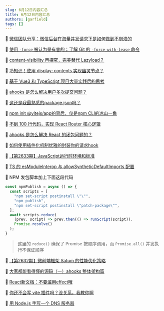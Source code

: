 ```yaml
---
slug: 6月12日内容汇总
title: 6月12日内容汇总
authors: [garfield]
tags: []
---
```


📒 [微信团队分享：微信后台在海量并发请求下是如何做到不崩溃的](https://zhuanlan.zhihu.com/p/524973511)

📒 [使用 `-force` 被认为是有害的；了解 Git 的 `-force-with-lease` 命令](https://juejin.cn/post/6844903489970126856)

📒 [content-visibility 再探究，完美替代 Lazyload？](https://mp.weixin.qq.com/s/bZ6edmEoVXLWloQssiQxRg)

📒 [冷知识！使用 display: contents 实现幽灵节点？](https://mp.weixin.qq.com/s/DhkQNO8Hv1zZP9Fu7uSw-g)

📒 [基于 Vue3 和 TypeScript 项目大量实践后的思考](https://mp.weixin.qq.com/s/JxrCUN8PQ_xG_AkfV-G5FQ)

📒 [ahooks 是怎么解决用户多次提交问题？](https://mp.weixin.qq.com/s/t3nBYybInY_AXVpbeKi6Jw)

📒 [这还是我最熟悉的package.json吗？](https://juejin.cn/post/6953867408096362503)

📒 [npm init @vitejs/app的背后，仅是npm CLI的冰山一角](https://juejin.cn/post/6950817077670182943)

📒 [不到 100 行代码，实现 React Router 核心逻辑](https://mp.weixin.qq.com/s/QZ49KF-k14NamqlF_hBT9A)

📒 [ahooks 是怎么解决 React 的闭包问题的？](https://mp.weixin.qq.com/s/z6rWffzjeww5GRZVh6hK8Q)

📒 [如何使用插件化机制优雅的封装你的请求hook](https://mp.weixin.qq.com/s/k2LYtZ6lU5CH1_grlKQT0Q)

📒 [【第2633期】JavaScript运行时环境和标准](https://mp.weixin.qq.com/s/_lKKAvzVQPTQ5FeKBF6hRA)

📒 [TS 的 esModuleInterop 与 allowSyntheticDefaultImports 配置](https://mp.weixin.qq.com/s/9TnD_oXnjiU8aoQJBzLbsA)

📒 NPM 发包脚本加上下面这段代码

```js
const npmPublish = async () => {
  const scripts = [
    "npm set-script postinstall \"\"",
    "npm publish",
    "npm set-script postinstall \"patch-package\"",
  ];
  await scripts.reduce(
    (prev, script) => prev.then(() => runScript(script)),
    Promise.resolve()
  );
}
```

> 这里的 `reduce()` 确保了 Promise 按顺序调用，而 `Promise.all()` 并发执行不保证顺序

📒 [【第2632期】微前端框架 Satum 的性能优化策略](https://mp.weixin.qq.com/s/LMSveysC0re7A0sbvvImuw)

📒 [大家都能看得懂的源码（一）ahooks 整体架构篇](https://mp.weixin.qq.com/s/lApEUTzOsdbvMeRUXcTneg)

📒 [React新文档：不要滥用effect哦](https://mp.weixin.qq.com/s/h7GiH_s8e8wM0CDS_tF_3w)

📒 [你还不会写 vite 插件吗？没关系，我教你啊](https://juejin.cn/post/7103165205483356168)

📒 [用 Node.js 手写一个 DNS 服务器](https://mp.weixin.qq.com/s/Gl94ISY5N4BYyYmVT9-QFQ)
